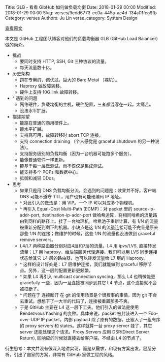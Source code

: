 Title: GLB - 看看 GibHub 如何做负载均衡
Date: 2018-01-29 00:00
Modified: 2018-01-29 00:00
Slug: verses/9edd6773-ec0a-445a-ac4d-134a01fea9fb
Category: verses
Authors: Ju Lin
verse_category: System Design

[查看原文](https://githubengineering.com/introducing-glb/)

本文是 GitHub  工程团队博客对他们的负载均衡器 GLB (GitHub Load Balancer) 做的简介。

* 挑战
	* 要同时支持 HTTP, SSH, Git 三种协议的流量。
	* 每天流量数十亿。
* 历史架构
	* 跑在专用的，调优过，巨大的 Bare Metal （裸机）。
	* Haproxy 做故障转移。
	* 硬件上支持 10G link 故障转移。
* ^ 遇到的问题
	* 网络硬件，负载均衡的主机，硬件配置，三者都混写在一起，太痛苦。
	* 没法水平扩展。
* 描述期望
	* 能跑在普通的商用硬件上。
	* 能水平扩展。
	* 支持高可用，故障转移时 abort TCP 连接。
	* 支持 connection draining （个人感觉是 graceful shutdown 的另一种说法）。
	* 支持服务级别的负载均衡（因为一台机器可能跑多个服务）。
	* 能像普通软件一样更新。
	* 能基于每一层做测试，而不仅仅是集成测试。
	* 能支持多个 POPs 和数据中心。
	* 抵御和减轻 DDos。
* 思考
	* 如果只是用 DNS 负载均衡分流，会遇到的问题是：效果并不好。客户端 DNS 可能不遵守 TTL，用户也有可能硬编码 IP 地址。
	* ^ 对此引入的做法是：用  VIP。一个 IP 可以对应多个物理机。
	* ^ 再引入 Equal-Cost Multi-Path (ECMP)：对 packet 里的 source-ip-addr-port, destination-ip-addr-port 做哈希运算，将相同哈希的流量路由到同样的路径上。挂了一台物理机，哈希池子重新计算，有 1/N 的流量被重新分配到剩下的机器。小缺点是这 1/N 的流量连接可能不完全是原来那些 1/N 的连接；做维护的时候，这些 1/N 的流量也没法做到 graceful remove servers。
	* L4/L7 两种路由器分别对应4层和7层的流量。L4 用 ipvs/LVS, 直接转发流量；L7 用 haproxy，给后端服务代理连接。我们可以用 LVS 同步连接状态给其它 L4 层的路由器，也可以转发流量给 L7 层的 Haproxy。
	* ^ 这样的设计好处是：L7 层维护连接，我们就能做到 graceful 移除节点。另外，这一层的配置更新更频繁。
	* ^ 如果 L4 再引入 multicast connection syncing，那么 L4 也稍微能更 gracefully 一些，因为一旦连接被同步到其它 L4 节点，这个连接就不会被掐断了。
	* ^ 问题在于 连接断开 在 git 的使用场景是个很费事的事情，因为 git 不会去重试。想想下了一大半的代码了，连接被重置那多不爽。
	* 于是 GitHub 主要在 L4 这一层下工夫。他们引入的做法是使用 Rendezvous hashing 的变种。具体来说，packet 被封装进入一个 Foo-over-UDP IP packet，内部 payload 除了原有的数据，还塞入了一组有序的 proxy servers 和 states。这样就算一台 proxy server 挂了，其它 server 还能处理这个请求。Proxy Servers 应用 DSR(Direct Server Return), 回响应的时候就直接丢给客户端，不经由 L4 的节点了。

衍生思考：本文并没有很深入地讲实现，而是从需求，和现有方案出发，层层分析，引出了自家的方案，非常有 GitHub 家做工程的风格。

